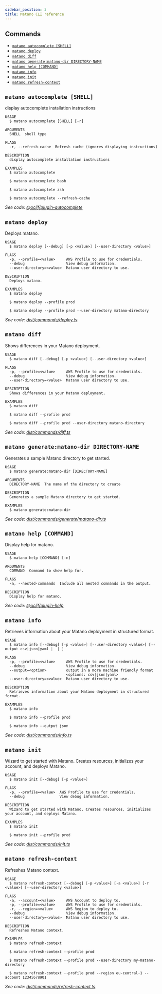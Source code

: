```yaml
---
sidebar_position: 3
title: Matano CLI reference
---
```


## Commands

<!-- prettier-ignore-start -->
<!-- commands -->
* [`matano autocomplete [SHELL]`](#matano-autocomplete-shell)
* [`matano deploy`](#matano-deploy)
* [`matano diff`](#matano-diff)
* [`matano generate:matano-dir DIRECTORY-NAME`](#matano-generatematano-dir-directory-name)
* [`matano help [COMMAND]`](#matano-help-command)
* [`matano info`](#matano-info)
* [`matano init`](#matano-init)
* [`matano refresh-context`](#matano-refresh-context)

## `matano autocomplete [SHELL]`

display autocomplete installation instructions

```
USAGE
  $ matano autocomplete [SHELL] [-r]

ARGUMENTS
  SHELL  shell type

FLAGS
  -r, --refresh-cache  Refresh cache (ignores displaying instructions)

DESCRIPTION
  display autocomplete installation instructions

EXAMPLES
  $ matano autocomplete

  $ matano autocomplete bash

  $ matano autocomplete zsh

  $ matano autocomplete --refresh-cache
```

_See code: [@oclif/plugin-autocomplete](https://github.com/oclif/plugin-autocomplete/blob/v1.3.0/src/commands/autocomplete/index.ts)_

## `matano deploy`

Deploys matano.

```
USAGE
  $ matano deploy [--debug] [-p <value>] [--user-directory <value>]

FLAGS
  -p, --profile=<value>     AWS Profile to use for credentials.
  --debug                   View debug information.
  --user-directory=<value>  Matano user directory to use.

DESCRIPTION
  Deploys matano.

EXAMPLES
  $ matano deploy

  $ matano deploy --profile prod

  $ matano deploy --profile prod --user-directory matano-directory
```

_See code: [dist/commands/deploy.ts](https://github.com/matanolabs/matano/blob/main/cli/src/commands/deploy.ts)_

## `matano diff`

Shows differences in your Matano deployment.

```
USAGE
  $ matano diff [--debug] [-p <value>] [--user-directory <value>]

FLAGS
  -p, --profile=<value>     AWS Profile to use for credentials.
  --debug                   View debug information.
  --user-directory=<value>  Matano user directory to use.

DESCRIPTION
  Shows differences in your Matano deployment.

EXAMPLES
  $ matano diff

  $ matano diff --profile prod

  $ matano diff --profile prod --user-directory matano-directory
```

_See code: [dist/commands/diff.ts](https://github.com/matanolabs/matano/blob/main/cli/src/commands/diff.ts)_

## `matano generate:matano-dir DIRECTORY-NAME`

Generates a sample Matano directory to get started.

```
USAGE
  $ matano generate:matano-dir [DIRECTORY-NAME]

ARGUMENTS
  DIRECTORY-NAME  The name of the directory to create

DESCRIPTION
  Generates a sample Matano directory to get started.

EXAMPLES
  $ matano generate:matano-dir
```

_See code: [dist/commands/generate/matano-dir.ts](https://github.com/matanolabs/matano/blob/main/cli/src/commands/generate/matano-dir.ts)_

## `matano help [COMMAND]`

Display help for matano.

```
USAGE
  $ matano help [COMMAND] [-n]

ARGUMENTS
  COMMAND  Command to show help for.

FLAGS
  -n, --nested-commands  Include all nested commands in the output.

DESCRIPTION
  Display help for matano.
```

_See code: [@oclif/plugin-help](https://github.com/oclif/plugin-help/blob/v5.1.12/src/commands/help.ts)_

## `matano info`

Retrieves information about your Matano deployment in structured format.

```
USAGE
  $ matano info [--debug] [-p <value>] [--user-directory <value>] [--output csv|json|yaml |  | ]

FLAGS
  -p, --profile=<value>     AWS Profile to use for credentials.
  --debug                   View debug information.
  --output=<option>         output in a more machine friendly format
                            <options: csv|json|yaml>
  --user-directory=<value>  Matano user directory to use.

DESCRIPTION
  Retrieves information about your Matano deployment in structured format.

EXAMPLES
  $ matano info

  $ matano info --profile prod

  $ matano info --output json
```

_See code: [dist/commands/info.ts](https://github.com/matanolabs/matano/blob/main/cli/src/commands/info.ts)_

## `matano init`

Wizard to get started with Matano. Creates resources, initializes your account, and deploys Matano.

```
USAGE
  $ matano init [--debug] [-p <value>]

FLAGS
  -p, --profile=<value>  AWS Profile to use for credentials.
  --debug                View debug information.

DESCRIPTION
  Wizard to get started with Matano. Creates resources, initializes your account, and deploys Matano.

EXAMPLES
  $ matano init

  $ matano init --profile prod
```

_See code: [dist/commands/init.ts](https://github.com/matanolabs/matano/blob/main/cli/src/commands/init.ts)_

## `matano refresh-context`

Refreshes Matano context.

```
USAGE
  $ matano refresh-context [--debug] [-p <value>] [-a <value>] [-r <value>] [--user-directory <value>]

FLAGS
  -a, --account=<value>     AWS Account to deploy to.
  -p, --profile=<value>     AWS Profile to use for credentials.
  -r, --region=<value>      AWS Region to deploy to.
  --debug                   View debug information.
  --user-directory=<value>  Matano user directory to use.

DESCRIPTION
  Refreshes Matano context.

EXAMPLES
  $ matano refresh-context

  $ matano refresh-context --profile prod

  $ matano refresh-context --profile prod --user-directory my-matano-directory

  $ matano refresh-context --profile prod --region eu-central-1 --account 12345678901
```

_See code: [dist/commands/refresh-context.ts](https://github.com/matanolabs/matano/blob/main/cli/src/commands/refresh-context.ts)_
<!-- commandsstop -->
<!-- prettier-ignore-end -->
